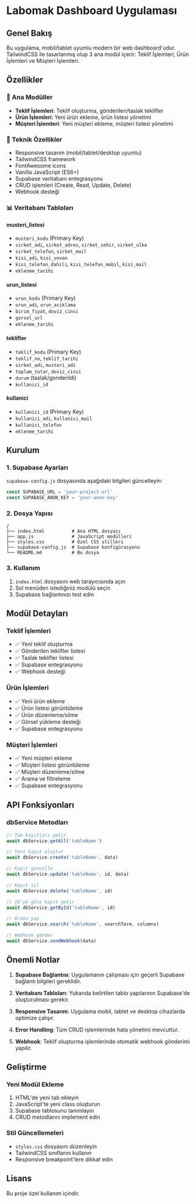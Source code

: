 # Labomak Dashboard Uygulaması

## Genel Bakış
Bu uygulama, mobil/tablet uyumlu modern bir web dashboard'udur. TailwindCSS ile tasarlanmış olup 3 ana modül içerir: Teklif İşlemleri, Ürün İşlemleri ve Müşteri İşlemleri.

## Özellikler

### 🎯 Ana Modüller
- **Teklif İşlemleri**: Teklif oluşturma, gönderilen/taslak teklifler
- **Ürün İşlemleri**: Yeni ürün ekleme, ürün listesi yönetimi
- **Müşteri İşlemleri**: Yeni müşteri ekleme, müşteri listesi yönetimi

### 🔧 Teknik Özellikler
- Responsive tasarım (mobil/tablet/desktop uyumlu)
- TailwindCSS framework
- FontAwesome icons
- Vanilla JavaScript (ES6+)
- Supabase veritabanı entegrasyonu
- CRUD işlemleri (Create, Read, Update, Delete)
- Webhook desteği

### 📊 Veritabanı Tabloları

#### musteri_listesi
- `musteri_kodu` (Primary Key)
- `sirket_adi`, `sirket_adres`, `sirket_sehir`, `sirket_ulke`
- `sirket_telefon`, `sirket_mail`
- `kisi_adi`, `kisi_unvan`
- `kisi_telefon_dahili`, `kisi_telefon_mobil`, `kisi_mail`
- `eklenme_tarihi`

#### urun_listesi
- `urun_kodu` (Primary Key)
- `urun_adi`, `urun_aciklama`
- `birim_fiyat`, `doviz_cinsi`
- `gorsel_url`
- `eklenme_tarihi`

#### teklifler
- `teklif_kodu` (Primary Key)
- `teklif_no`, `teklif_tarihi`
- `sirket_adi`, `musteri_adi`
- `toplam_tutar`, `doviz_cinsi`
- `durum` (taslak/gonderildi)
- `kullanici_id`

#### kullanici
- `kullanici_id` (Primary Key)
- `kullanici_adi`, `kullanici_mail`
- `kullanici_telefon`
- `eklenme_tarihi`

## Kurulum

### 1. Supabase Ayarları
`supabase-config.js` dosyasında aşağıdaki bilgileri güncelleyin:

```javascript
const SUPABASE_URL = 'your-project-url'
const SUPABASE_ANON_KEY = 'your-anon-key'
```

### 2. Dosya Yapısı
```
/
├── index.html          # Ana HTML dosyası
├── app.js              # JavaScript modülleri
├── styles.css          # Özel CSS stilleri
├── supabase-config.js  # Supabase konfigürasyonu
└── README.md           # Bu dosya
```

### 3. Kullanım
1. `index.html` dosyasını web tarayıcısında açın
2. Sol menüden istediğiniz modülü seçin
3. Supabase bağlantınızı test edin

## Modül Detayları

### Teklif İşlemleri
- ✅ Yeni teklif oluşturma
- ✅ Gönderilen teklifler listesi
- ✅ Taslak teklifler listesi
- ✅ Supabase entegrasyonu
- ✅ Webhook desteği

### Ürün İşlemleri
- ✅ Yeni ürün ekleme
- ✅ Ürün listesi görüntüleme
- ✅ Ürün düzenleme/silme
- ✅ Görsel yükleme desteği
- ✅ Supabase entegrasyonu

### Müşteri İşlemleri
- ✅ Yeni müşteri ekleme
- ✅ Müşteri listesi görüntüleme
- ✅ Müşteri düzenleme/silme
- ✅ Arama ve filtreleme
- ✅ Supabase entegrasyonu

## API Fonksiyonları

### dbService Metodları
```javascript
// Tüm kayıtları getir
await dbService.getAll('tableName')

// Yeni kayıt oluştur
await dbService.create('tableName', data)

// Kayıt güncelle
await dbService.update('tableName', id, data)

// Kayıt sil
await dbService.delete('tableName', id)

// ID'ye göre kayıt getir
await dbService.getById('tableName', id)

// Arama yap
await dbService.search('tableName', searchTerm, columns)

// Webhook gönder
await dbService.sendWebhook(data)
```

## Önemli Notlar

1. **Supabase Bağlantısı**: Uygulamanın çalışması için geçerli Supabase bağlantı bilgileri gereklidir.

2. **Veritabanı Tabloları**: Yukarıda belirtilen tablo yapılarının Supabase'de oluşturulması gerekir.

3. **Responsive Tasarım**: Uygulama mobil, tablet ve desktop cihazlarda optimize çalışır.

4. **Error Handling**: Tüm CRUD işlemlerinde hata yönetimi mevcuttur.

5. **Webhook**: Teklif oluşturma işlemlerinde otomatik webhook gönderimi yapılır.

## Geliştirme

### Yeni Modül Ekleme
1. HTML'de yeni tab ekleyin
2. JavaScript'te yeni class oluşturun
3. Supabase tablosunu tanımlayın
4. CRUD metodlarını implement edin

### Stil Güncellemeleri
- `styles.css` dosyasını düzenleyin
- TailwindCSS sınıflarını kullanın
- Responsive breakpoint'lere dikkat edin

## Lisans
Bu proje özel kullanım içindir.
